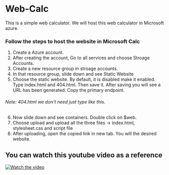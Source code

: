 # Web-Calc
This is a simple web calculator. We will host this web calculator in Microsoft azure.
### Follow the steps to host the website in Microsoft Calc
1. Create a Azure account.
2. After creating the account, Go to all services and choose Stroage Accounts.
3. Create a new resource group in stroage accounts.
4. In that resource group, slide down and see Static Website
5. Choose the static website. By default, it is disabled make it enabled. Type index.html and 404.html. Then save it. After saving you will see a URL has been generated. Copy the primary endpoint.
###### Note: 404.html we don't need just type like this.
6. Now slide down and see containers. Double click on $web.
7. Choose upload and upload all the three files -> index.html, stylesheet.css and script file
8. After uploading, open the copied link in new tab. You will the desired website.

## You can watch this youtube video as a reference

[![Watch the video](https://i.imgur.com/vKb2F1B.png)](https://youtu.be/b-F8djZ8GEU) 
